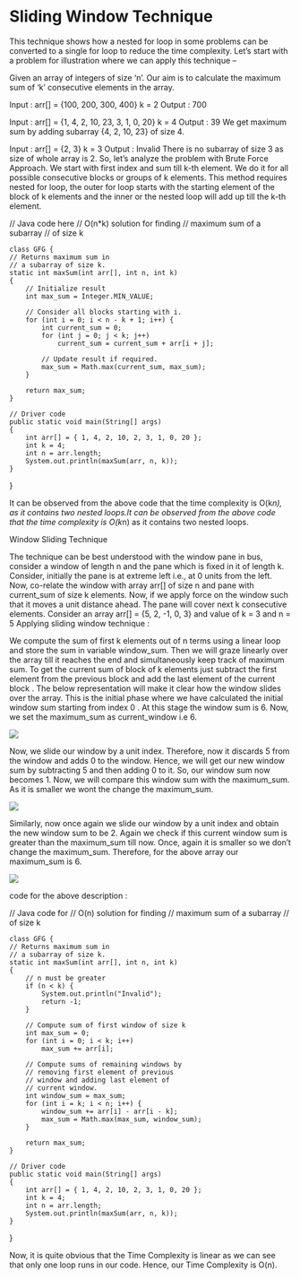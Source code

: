 <h1 text-align="center">Sliding Window Technique</h1>
This technique shows how a nested for loop in some problems can be converted to a single for loop to reduce the time complexity.
Let’s start with a problem for illustration where we can apply this technique – 

Given an array of integers of size ‘n’.
Our aim is to calculate the maximum sum of ‘k’ 
consecutive elements in the array.

Input  : arr[] = {100, 200, 300, 400}
         k = 2
Output : 700

Input  : arr[] = {1, 4, 2, 10, 23, 3, 1, 0, 20}
         k = 4 
Output : 39
We get maximum sum by adding subarray {4, 2, 10, 23}
of size 4.

Input  : arr[] = {2, 3}
         k = 3
Output : Invalid
There is no subarray of size 3 as size of whole
array is 2.
So, let’s analyze the problem with Brute Force Approach. We start with first index and sum till k-th element. 
We do it for all possible consecutive blocks or groups of k elements. This method requires nested for loop, 
the outer for loop starts with the starting element of the block of k elements and the inner or the nested loop will add up till the k-th element.


// Java code here
// O(n*k) solution for finding
// maximum sum of a subarray
// of size k

	class GFG {
	// Returns maximum sum in
	// a subarray of size k.
	static int maxSum(int arr[], int n, int k)
	{
		// Initialize result
		int max_sum = Integer.MIN_VALUE;

		// Consider all blocks starting with i.
		for (int i = 0; i < n - k + 1; i++) {
			int current_sum = 0;
			for (int j = 0; j < k; j++)
				current_sum = current_sum + arr[i + j];

			// Update result if required.
			max_sum = Math.max(current_sum, max_sum);
		}

		return max_sum;
	}

	// Driver code
	public static void main(String[] args)
	{
		int arr[] = { 1, 4, 2, 10, 2, 3, 1, 0, 20 };
		int k = 4;
		int n = arr.length;
		System.out.println(maxSum(arr, n, k));
	}
}

It can be observed from the above code that the time complexity is O(k*n),
as it contains two nested loops.It can be observed from the above code that the time complexity is O(k*n) as it contains two nested loops.


Window Sliding Technique

The technique can be best understood with the window pane in bus, consider a window of length n and the pane which is fixed in it of length k. Consider, initially the pane is at extreme left i.e., at 0 units from the left. 
Now, co-relate the window with array arr[] of size n and pane with current_sum of size k elements. Now, if we apply force on the window such that it moves a unit distance ahead. The pane will cover next k consecutive elements. 
Consider an array arr[] = {5, 2, -1, 0, 3} and value of k = 3 and n = 5
Applying sliding window technique : 

We compute the sum of first k elements out of n terms using a linear loop and store the sum in variable window_sum.
Then we will graze linearly over the array till it reaches the end and simultaneously keep track of maximum sum.
To get the current sum of block of k elements just subtract the first element from the previous block and add the last element of the current block .
The below representation will make it clear how the window slides over the array.
This is the initial phase where we have calculated the initial window sum starting from index 0 . At this stage the window sum is 6. Now, we set the maximum_sum as current_window i.e 6. 

<img src="https://media.geeksforgeeks.org/wp-content/uploads/sliding-window1.png">

Now, we slide our window by a unit index. Therefore, now it discards 5 from the window and adds 0 to the window. Hence, we will get our new window sum by subtracting 5 and then adding 0 to it.
So, our window sum now becomes 1. Now, we will compare this window sum with the maximum_sum. As it is smaller we wont the change the maximum_sum. 

<img src="https://media.geeksforgeeks.org/wp-content/uploads/sliding-window2.png">

Similarly, now once again we slide our window by a unit index and obtain the new window sum to be 2. Again we check if this current window sum is greater than the maximum_sum till now. Once, again it is smaller so we don’t change the maximum_sum.
Therefore, for the above array our maximum_sum is 6.

<img src="https://media.geeksforgeeks.org/wp-content/uploads/sliding-window3.png">

code for the above description : 

// Java code for
// O(n) solution for finding
// maximum sum of a subarray
// of size k
	
	class GFG {
	// Returns maximum sum in
	// a subarray of size k.
	static int maxSum(int arr[], int n, int k)
	{
		// n must be greater
		if (n < k) {
			System.out.println("Invalid");
			return -1;
		}

		// Compute sum of first window of size k
		int max_sum = 0;
		for (int i = 0; i < k; i++)
			max_sum += arr[i];

		// Compute sums of remaining windows by
		// removing first element of previous
		// window and adding last element of
		// current window.
		int window_sum = max_sum;
		for (int i = k; i < n; i++) {
			window_sum += arr[i] - arr[i - k];
			max_sum = Math.max(max_sum, window_sum);
		}

		return max_sum;
	}

	// Driver code
	public static void main(String[] args)
	{
		int arr[] = { 1, 4, 2, 10, 2, 3, 1, 0, 20 };
		int k = 4;
		int n = arr.length;
		System.out.println(maxSum(arr, n, k));
	}
}

Now, it is quite obvious that the Time Complexity is linear as we can see that only one loop runs in our code. Hence, our Time Complexity is O(n).



